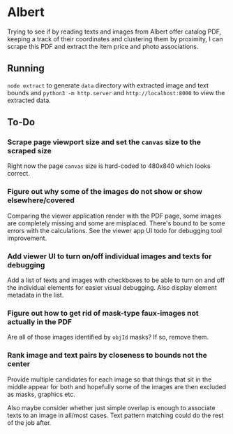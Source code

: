 # Albert

Trying to see if by reading texts and images from Albert offer catalog PDF,
keeping a track of their coordinates and clustering them by proximity, I can
scrape this PDF and extract the item price and photo associations.

## Running

`node extract` to generate `data` directory with extracted image and text bounds
and `python3 -m http.server` and `http://localhost:8000` to view the extracted
data.

## To-Do

### Scrape page viewport size and set the `canvas` size to the scraped size

Right now the page `canvas` size is hard-coded to 480x840 which looks correct.

### Figure out why some of the images do not show or show elsewhere/covered

Comparing the viewer application render with the PDF page, some images are
completely missing and some are misplaced. There's bound to be some errors with
the calculations. See the viewer app UI todo for debugging tool improvement.

### Add viewer UI to turn on/off individual images and texts for debugging

Add a list of texts and images with checkboxes to be able to turn on and off the
individual elements for easier visual debugging. Also display element metadata
in the list.

### Figure out how to get rid of mask-type faux-images not actually in the PDF

Are all of those images identified by `objId` masks? If so, remove them.

### Rank image and text pairs by closeness to bounds not the center

Provide multiple candidates for each image so that things that sit in the middle
appear for both and hopefully some of the images are then excluded as masks,
graphics etc.

Also maybe consider whether just simple overlap is enough to associate texts to
an image in all/most cases. Text pattern matching could do the rest of the job
after.
